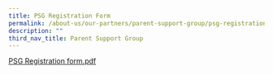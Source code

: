 ```yaml
---
title: PSG Registration Form
permalink: /about-us/our-partners/parent-support-group/psg-registration-form/
description: ""
third_nav_title: Parent Support Group
---
```

[PSG Registration form.pdf](/files/PSG%20Registration%20form%202019.pdf)